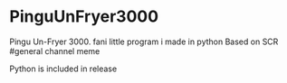 # PinguUnFryer3000
Pingu Un-Fryer 3000. fani little program i made in python
Based on SCR #general channel meme

Python is included in release
